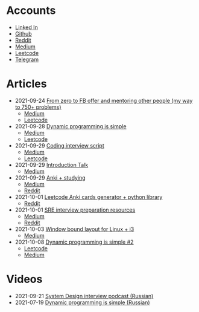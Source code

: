 # Accounts
* [Linked In](https://linkedin.com/in/pvs)
* [Github](https://github.com/prius)
* [Reddit](https://www.reddit.com/user/omgitspavel)
* [Medium](https://medium.com/@pv.safronov)
* [Leetcode](https://leetcode.com/omgitspavel/)
* [Telegram](https://t.me/omgitsblog)

# Articles
* 2021-09-24 [From zero to FB offer and mentoring other people (my way to 750+ problems)](/articles/way-to-750-lc-problems.md)
    * [Medium](https://medium.com/@pv.safronov/from-zero-to-fb-offer-and-mentoring-other-people-my-way-to-750-problems-ebc7ef3cb166?source=friends_link&sk=9228398eb8d2f2dbdff66e846c8f22f8)
    * [Leetcode](https://leetcode.com/discuss/general-discussion/1483601/from-zero-to-fb-offer-and-mentoring-other-people-my-way-to-750-problems)
* 2021-09-28 [Dynamic programming is simple](/articles/dynamic-programming-is-simple.md)
    * [Medium](https://medium.com/@pv.safronov/dynamic-programming-is-simple-1174aed46e4c)
    * [Leetcode](https://leetcode.com/discuss/study-guide/1490172/Dynamic-programming-is-simple)
* 2021-09-29 [Coding interview script](/articles/coding-interview-structure.md)
    * [Medium](https://medium.com/@pv.safronov/coding-interview-script-b399e6be2ee3)
    * [Leetcode](https://leetcode.com/discuss/general-discussion/1490977/coding-interview-script)
* 2021-09-29 [Introduction Talk](/articles/introduction-talk.md)
    * [Medium](https://medium.com/@pv.safronov/introduction-talk-75fb5299fa7f)
* 2021-09-29 [Anki + studying](/articles/anki.md)
    * [Medium](https://medium.com/@pv.safronov/anki-studying-3-14e8f8f2f4)
    * [Reddit](https://www.reddit.com/r/Anki/comments/pzg9jh/my_experience_with_anki_after_2_years_as_a/)
* 2021-10-01 [Leetcode Anki cards generator + python library](/articles/leetcode-anki.md)
    * [Reddit](https://www.reddit.com/r/leetcode/comments/pzfh2z/leetcode_anki_cards_generator_python_library/)
* 2021-10-01 [SRE interview preparation resources](/articles/sre-interview.md)
    * [Medium](https://medium.com/@pv.safronov/sre-interview-resources-cdb59c3af24)
    * [Reddit](https://www.reddit.com/r/sre/comments/pzv8nl/sre_interview_preparation_resources/)
* 2021-10-03 [Window bound layout for Linux + i3](/articles/window-bound-layout.md)
    * [Medium](https://medium.com/@pv.safronov/window-bound-layout-for-linux-i3-37cbc5bd4dfe)
* 2021-10-08 [Dynamic programming is simple #2](/articles/dynamic-programming-is-simple-2.md)
    * [Leetcode](https://leetcode.com/discuss/study-guide/1508238/Dynamic-programming-is-simple-2)
    * [Medium](https://medium.com/@pv.safronov/dynamic-programming-is-simple-2-32147f45d525)

# Videos
* 2021-09-21 [System Design interview podcast (Russian)](https://www.youtube.com/watch?v=TyNo3oqSJ8k)
* 2021-07-19 [Dynamic programming is simple (Russian)](https://www.youtube.com/watch?v=6c916SvCCOA)
